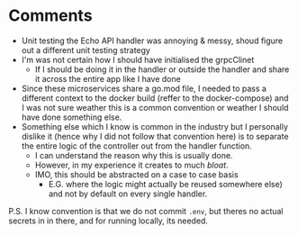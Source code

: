 # Comments

- Unit testing the Echo API handler was annoying & messy, shoud figure out a different
unit testing strategy
- I'm was not certain how I should have initialised the grpcClinet
  - If I should be doing it in the handler or outside the handler and share it across
  the entire app like I have done
- Since these microservices share a go.mod file, I needed to pass a different context to 
the docker build (reffer to the docker-compose) and I was not sure weather this is a
common convention or weather I should have done something else.
- Something else which I know is common in the industry but I personally dislike it
(hence why I did not follow that convention here) is to separate the entire logic of the 
controller out from the handler function.
  - I can understand the reason why this is usually done.
  - However, in my experience it creates to much *bloat*.
  - IMO, this should be abstracted on a case to case basis 
    - E.G. where the logic might actually be reused somewhere else) and not by default
    on every single handler.

P.S. I know convention is that we do not commit `.env`, but theres no actual secrets in
in there, and for running locally, its needed.
